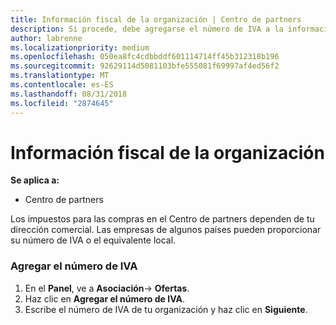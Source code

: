```yaml
---
title: Información fiscal de la organización | Centro de partners
description: Si procede, debe agregarse el número de IVA a la información de tu organización
author: labrenne
ms.localizationpriority: medium
ms.openlocfilehash: 050ea8fc4cdbbddf601114714ff45b312318b196
ms.sourcegitcommit: 92629114d5081103bfe555081f69997af4ed56f2
ms.translationtype: MT
ms.contentlocale: es-ES
ms.lasthandoff: 08/31/2018
ms.locfileid: "2874645"
---
```

# <a name="organization-tax-information"></a>Información fiscal de la organización

**Se aplica a:**

-  Centro de partners

Los impuestos para las compras en el Centro de partners dependen de tu dirección comercial. Las empresas de algunos países pueden proporcionar su número de IVA o el equivalente local.

### <a name="add-your-vat-id"></a>Agregar el número de IVA

1.  En el **Panel**, ve a **Asociación**-> **Ofertas**.
2.  Haz clic en **Agregar el número de IVA**.
3.  Escribe el número de IVA de tu organización y haz clic en **Siguiente**.





 



